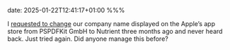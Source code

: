 date: 2025-01-22T12:41:17+01:00
%%%

I [requested to change](https://developer.apple.com/account/update-membership) our company name displayed on the Apple’s app store from PSPDFKit GmbH to Nutrient three months ago and never heard back. Just tried again. Did anyone manage this before?
